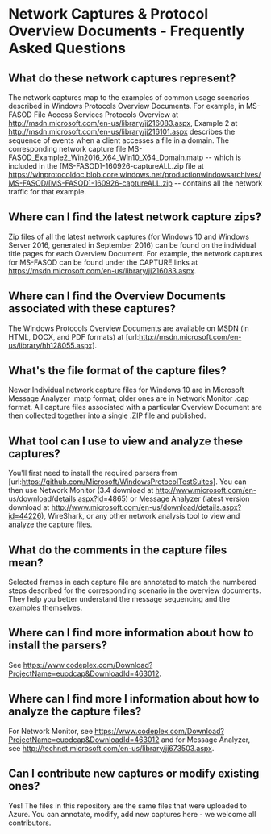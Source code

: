 # Network Captures & Protocol Overview Documents - Frequently Asked Questions

## What do these network captures represent?
The network captures map to the examples of common usage scenarios described in Windows Protocols Overview Documents. For example, in MS-FASOD File Access Services Protocols Overview at http://msdn.microsoft.com/en-us/library/jj216083.aspx, Example 2 at http://msdn.microsoft.com/en-us/library/jj216101.aspx describes the sequence of events when a client accesses a file in a domain. The corresponding network capture file MS-FASOD_Example2_Win2016_X64_Win10_X64_Domain.matp -- which is included in the [MS-FASOD]-160926-captureALL.zip file at https://winprotocoldoc.blob.core.windows.net/productionwindowsarchives/MS-FASOD/[MS-FASOD]-160926-captureALL.zip -- contains all the network traffic for that example.

## Where can I find the latest network capture zips?
Zip files of all the latest network captures (for Windows 10 and Windows Server 2016, generated in September 2016) can be found on the individual title pages for each Overview Document. For example, the network captures for MS-FASOD can be found under the CAPTURE links at https://msdn.microsoft.com/en-us/library/jj216083.aspx.

## Where can I find the Overview Documents associated with these captures?
The Windows Protocols Overview Documents are available on MSDN (in HTML, DOCX, and PDF formats) at [url:http://msdn.microsoft.com/en-us/library/hh128055.aspx].

## What's the file format of the capture files?
Newer Individual network capture files for Windows 10 are in Microsoft Message Analyzer .matp format; older ones are in Network Monitor .cap format. All capture files associated with a particular Overview Document are then collected together into a single .ZIP file and published.

## What tool can I use to view and analyze these captures?
You'll first need to install the required parsers from [url:https://github.com/Microsoft/WindowsProtocolTestSuites]. You can then use Network Monitor (3.4 download at http://www.microsoft.com/en-us/download/details.aspx?id=4865) or Message Analyzer (latest version download at http://www.microsoft.com/en-us/download/details.aspx?id=44226), WireShark, or any other network analysis tool to view and analyze the capture files.

## What do the comments in the capture files mean?
Selected frames in each capture file are annotated to match the numbered steps described for the corresponding scenario in the overview documents. They help you better understand the message sequencing and the examples themselves. 

## Where can I find more information about how to install the parsers?
See https://www.codeplex.com/Download?ProjectName=euodcap&DownloadId=463012.

## Where can I find more I information about how to analyze the capture files?
For Network Monitor, see https://www.codeplex.com/Download?ProjectName=euodcap&DownloadId=463012 and for Message Analyzer, see http://technet.microsoft.com/en-us/library/jj673503.aspx.

## Can I contribute new captures or modify existing ones?
Yes! The files in this repository are the same files that were uploaded to Azure. You can annotate, modify, add new captures here - we welcome all contributors.
